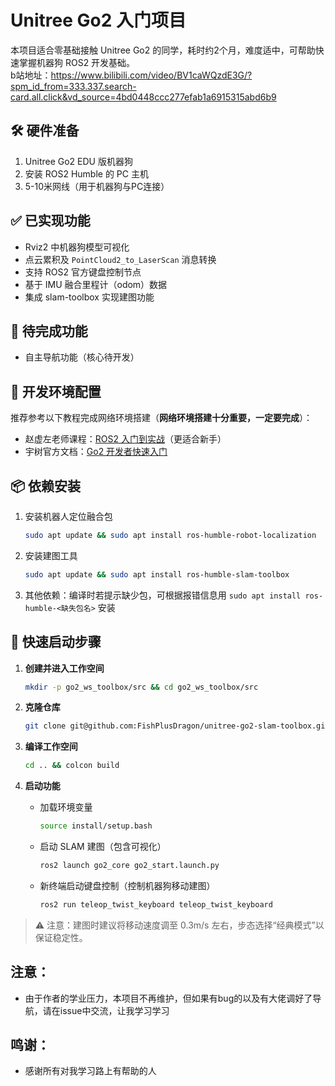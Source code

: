 # Unitree Go2 入门项目  

本项目适合零基础接触 Unitree Go2 的同学，耗时约2个月，难度适中，可帮助快速掌握机器狗 ROS2 开发基础。  
b站地址：https://www.bilibili.com/video/BV1caWQzdE3G/?spm_id_from=333.337.search-card.all.click&vd_source=4bd0448ccc277efab1a6915315abd6b9


## 🛠️ 硬件准备  
1. Unitree Go2 EDU 版机器狗  
2. 安装 ROS2 Humble 的 PC 主机  
3. 5-10米网线（用于机器狗与PC连接）  


## ✅ 已实现功能  
- Rviz2 中机器狗模型可视化  
- 点云累积及 `PointCloud2_to_LaserScan` 消息转换  
- 支持 ROS2 官方键盘控制节点  
- 基于 IMU 融合里程计（odom）数据  
- 集成 slam-toolbox 实现建图功能  


## 🚧 待完成功能  
- 自主导航功能（核心待开发）  


## 🔧 开发环境配置  
推荐参考以下教程完成网络环境搭建（**网络环境搭建十分重要，一定要完成**）：  
- 赵虚左老师课程：[ROS2 入门到实战](https://www.bilibili.com/video/BV1vv5YzBEQH?spm_id_from=333.788.videopod.episodes&vd_source=4bd0448ccc277efab1a6915315abd6b9&p=5)（更适合新手）  
- 宇树官方文档：[Go2 开发者快速入门](https://support.unitree.com/home/zh/developer/Quick_start)  


## 📦 依赖安装  
1. 安装机器人定位融合包  
   ```bash
   sudo apt update && sudo apt install ros-humble-robot-localization
   ```  

2. 安装建图工具  
   ```bash
   sudo apt update && sudo apt install ros-humble-slam-toolbox
   ```  

3. 其他依赖：编译时若提示缺少包，可根据报错信息用 `sudo apt install ros-humble-<缺失包名>` 安装  


## 🚀 快速启动步骤  

1. **创建并进入工作空间**  
   ```bash
   mkdir -p go2_ws_toolbox/src && cd go2_ws_toolbox/src
   ```  

2. **克隆仓库**  
   ```bash
   git clone git@github.com:FishPlusDragon/unitree-go2-slam-toolbox.git
   ```  

3. **编译工作空间**  
   ```bash
   cd .. && colcon build
   ```  

4. **启动功能**  
   - 加载环境变量  
     ```bash
     source install/setup.bash
     ```  
   - 启动 SLAM 建图（包含可视化）  
     ```bash
     ros2 launch go2_core go2_start.launch.py
     ```  
   - 新终端启动键盘控制（控制机器狗移动建图）  
     ```bash
     ros2 run teleop_twist_keyboard teleop_twist_keyboard
     ```  


> ⚠️ 注意：建图时建议将移动速度调至 0.3m/s 左右，步态选择“经典模式”以保证稳定性。


## 注意：
- 由于作者的学业压力，本项目不再维护，但如果有bug的以及有大佬调好了导航，请在issue中交流，让我学习学习

## 鸣谢：
- 感谢所有对我学习路上有帮助的人

